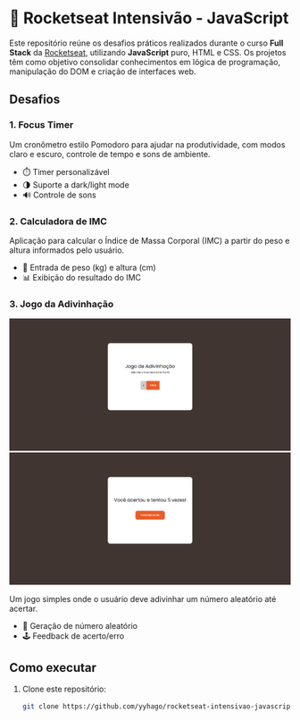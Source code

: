 # 🚀 Rocketseat Intensivão - JavaScript

Este repositório reúne os desafios práticos realizados durante o curso **Full Stack** da [Rocketseat](https://rocketseat.com.br/), utilizando **JavaScript** puro, HTML e CSS. Os projetos têm como objetivo consolidar conhecimentos em lógica de programação, manipulação do DOM e criação de interfaces web.

## Desafios

### 1. Focus Timer
Um cronômetro estilo Pomodoro para ajudar na produtividade, com modos claro e escuro, controle de tempo e sons de ambiente.

- ⏱️ Timer personalizável
- 🌗 Suporte a dark/light mode
- 🔊 Controle de sons

### 2. Calculadora de IMC
Aplicação para calcular o Índice de Massa Corporal (IMC) a partir do peso e altura informados pelo usuário.

- 📏 Entrada de peso (kg) e altura (cm)
- 📊 Exibição do resultado do IMC

### 3. Jogo da Adivinhação

![Screan01](./assets/image1.png)
![Screan02](./assets/image2.png)

Um jogo simples onde o usuário deve adivinhar um número aleatório até acertar.

- 🎲 Geração de número aleatório
- 🕹️ Feedback de acerto/erro

## Como executar

1. Clone este repositório:
   ```bash
   git clone https://github.com/yyhago/rocketseat-intensivao-javascript.git
